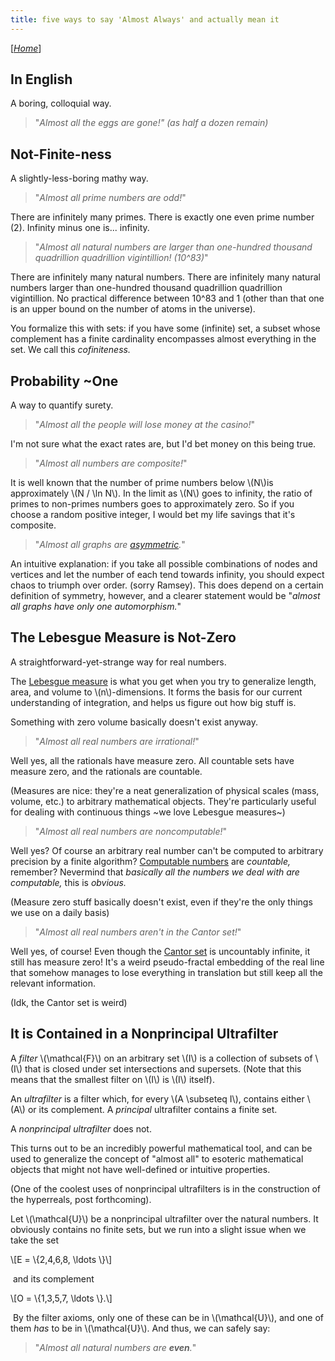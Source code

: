 ```yaml
---
title: five ways to say 'Almost Always' and actually mean it
---
```


[[*Home*](/)]

In English
----------

A boring, colloquial way.

> "*Almost all the eggs are gone!" (as half a dozen remain)*

Not-Finite-ness
---------------

A slightly-less-boring mathy way.

> "*Almost all prime numbers are odd!*"

There are infinitely many primes. There is exactly one even prime number (2). Infinity minus one is... infinity.

> "*Almost all natural numbers are larger than one-hundred thousand quadrillion quadrillion vigintillion! (10^83)*"

There are infinitely many natural numbers. There are infinitely many natural numbers larger than one-hundred thousand quadrillion quadrillion vigintillion. No practical difference between 10^83 and 1 (other than that one is an upper bound on the number of atoms in the universe).

You formalize this with sets: if you have some (infinite) set, a subset whose complement has a finite cardinality encompasses almost everything in the set. We call this *cofiniteness.*

Probability ~One
----------------

A way to quantify surety.

> "*Almost all the people will lose money at the casino!*"

I'm not sure what the exact rates are, but I'd bet money on this being true.

> "*Almost all numbers are composite!*"

It is well known that the number of prime numbers below \\(N\\)is approximately \\(N / \\ln N\\). In the limit as \\(N\\) goes to infinity, the ratio of primes to non-primes numbers goes to approximately zero. So if you choose a random positive integer, I would bet my life savings that it's composite.

> "*Almost all graphs are* [*asymmetric*](https://en.wikipedia.org//wiki/Asymmetric_graph)*.*"

An intuitive explanation: if you take all possible combinations of nodes and vertices and let the number of each tend towards infinity, you should expect chaos to triumph over order. (sorry Ramsey). This does depend on a certain definition of symmetry, however, and a clearer statement would be "*almost all graphs have only one automorphism.*"

The Lebesgue Measure is Not-Zero
--------------------------------

A straightforward-yet-strange way for real numbers.

The [Lebesgue measure](https://en.wikipedia.org/wiki/Lebesgue_measure) is what you get when you try to generalize length, area, and volume to \\(n\\)-dimensions. It forms the basis for our current understanding of integration, and helps us figure out how big stuff is.

Something with zero volume basically doesn't exist anyway.

> "*Almost all real numbers are irrational!*"

Well yes, all the rationals have measure zero. All countable sets have measure zero, and the rationals are countable.

(Measures are nice: they're a neat generalization of physical scales (mass, volume, etc.) to arbitrary mathematical objects. They're particularly useful for dealing with continuous things ~we love Lebesgue measures~)

> "*Almost all real numbers are noncomputable!*"

Well yes? Of course an arbitrary real number can't be computed to arbitrary precision by a finite algorithm? [Computable numbers](https://en.wikipedia.org/wiki/Computable_number) are *countable,* remember? Nevermind that *basically all the numbers we deal with are computable,* this is *obvious.*

(Measure zero stuff basically doesn't exist, even if they're the only things we use on a daily basis)

> "*Almost all real numbers aren't in the Cantor set!*"

Well yes, of course! Even though the [Cantor set](https://en.wikipedia.org/wiki/Cantor_set) is uncountably infinite, it still has measure zero! It's a weird pseudo-fractal embedding of the real line that somehow manages to lose everything in translation but still keep all the relevant information.

(Idk, the Cantor set is weird)

It is Contained in a Nonprincipal Ultrafilter
---------------------------------------------

A *filter* \\(\\mathcal{F}\\) on an arbitrary set \\(I\\) is a collection of subsets of \\(I\\) that is closed under set intersections and supersets. (Note that this means that the smallest filter on \\(I\\) is \\(I\\) itself).

An *ultrafilter* is a filter which, for every \\(A \\subseteq I\\), contains either \\(A\\) or its complement. A *principal* ultrafilter contains a finite set.

A *nonprincipal ultrafilter* does not.

This turns out to be an incredibly powerful mathematical tool, and can be used to generalize the concept of "almost all" to esoteric mathematical objects that might not have well-defined or intuitive properties.

(One of the coolest uses of nonprincipal ultrafilters is in the construction of the hyperreals, post forthcoming).

Let \\(\\mathcal{U}\\) be a nonprincipal ultrafilter over the natural numbers. It obviously contains no finite sets, but we run into a slight issue when we take the set 

\\\[E = \\{2,4,6,8, \\ldots \\}\\\]

 and its complement 

\\\[O = \\{1,3,5,7, \\ldots \\}.\\\]

 By the filter axioms, only one of these can be in \\(\\mathcal{U}\\), and one of them *has* to be in \\(\\mathcal{U}\\). And thus, we can safely say:

> "*Almost all natural numbers are **even**.*"
